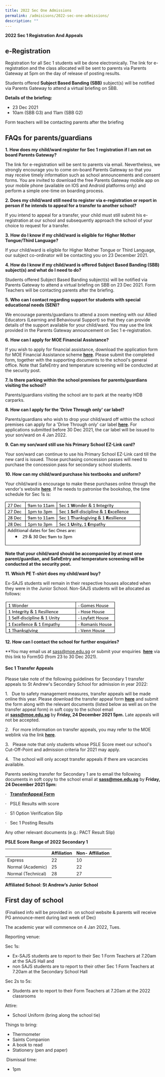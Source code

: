 ```yaml
---
title: 2022 Sec One Admissions
permalink: /admisisons/2022-sec-one-admissions/
description: ""
---
```

**2022 Sec 1 Registration And Appeals**   

e-Registration
--------------

Registration for all Sec 1 students will be done electronically. The link for e-registration and the class allocated will be sent to parents via Parents Gateway at 5pm on the day of release of posting results. 

Students offered **Subject Based Banding (SBB)** subject(s) will be notified via Parents Gateway to attend a virtual briefing on SBB.

**Details of the briefing:**

*   23 Dec 2021
*   10am (SBB G3) and 11am (SBB G2) 

Form teachers will be contacting parents after the briefing 

  

FAQs for parents/guardians
--------------------------

**1. How does my child/ward register for Sec 1 registration if I am not on board Parents Gateway?**

The link for e-registration will be sent to parents via email. Nevertheless, we strongly encourage you to come on-board Parents Gateway so that you may receive timely information such as school announcements and consent forms. You are invited to download the free Parents Gateway mobile app on your mobile phone (available on IOS and Android platforms only) and perform a simple one-time on boarding process.

**2. Does my child/ward still need to register via e-registration or report in person if he intends to appeal for a transfer to another school?**

If you intend to appeal for a transfer, your child must still submit his e-registration at our school and subsequently approach the school of your choice to request for a transfer. 

**3. How do I know if my child/ward is eligible for Higher Mother Tongue/Third Language?**

If your child/ward is eligible for Higher Mother Tongue or Third Language, our subject co-ordinator will be contacting you on 23 December 2021.  
  
**4. How do I know if my child/ward is offered Subject Based Banding (SBB) subject(s) and what do I need to do?**

Students offered Subject Based Banding subject(s) will be notified via Parents Gateway to attend a virtual briefing on SBB on 23 Dec 2021. Form Teachers will be contacting parents after the briefing.   

**5. Who can I contact regarding support for students with special educational needs (SEN)?**

We encourage parents/guardians to attend a zoom meeting with our Allied Educators (Learning and Behavioural Support) so that they can provide details of the support available for your child/ward. You may use the link provided in the Parents Gateway announcement on Sec 1 e-registration.   

**6. How can I apply for MOE Financial Assistance?**

If you wish to apply for financial assistance, download the application form for MOE Financial Assistance scheme [**here**](https://www.moe.gov.sg/financial-matters/financial-assistance). Please submit the completed form, together with the supporting documents to the school's general office. Note that SafeEntry and temperature screening will be conducted at the security post. 

**7. Is there parking within the school premises for parents/guardians visiting the school?**

Parents/guardians visiting the school are to park at the nearby HDB carparks.  

**8. How can I apply for the 'Drive Through only' car label?**

Parents/guardians who wish to drop your child/ward off within the school premises can apply for a 'Drive Through only' car label **[here](https://tinyurl.com/SassCarLabel2022)**. For applications submitted before 30 Dec 2021, the car label will be issued to your son/ward on 4 Jan 2022. 

**9. Can my son/ward still use his Primary School EZ-Link card?** 

Your son/ward can continue to use his Primary School EZ-Link card till the new card is issued. Those purchasing concession passes will need to purchase the concession pass for secondary school students.  

**10. How can my child/ward purchase his textbooks and uniform?**

Your child/ward is encourage to make these purchases online through the vendor's website **[here](https://www.printpak.com.sg/)**. If he needs to patronise the bookshop, the time schedule for Sec 1s is:

![](/images/download.png)

**Note that your child/ward should be accompanied by at most one parent/guardian, and SafeEntry and temperature screening will be conducted at the security post.**  

**11. Which PE T-shirt does my child/ward buy?**

Ex-SAJS students will remain in their respective houses allocated when they were in the Junior School. Non-SAJS students will be allocated as follows:

![](/images/peshirt.jpg)

**12. How can I contact the school for further enquiries?**

**You may email us at sass@moe.edu.sg or submit your enquiries **[](https://standrewssec.moe.edu.sg/goog_236794786)** [**here**](https://tinyurl.com/Sass2022S1Enquiry) via this link to FormSG (from 23 to 30 Dec 2021).

#### Sec 1 Transfer Appeals

Please take note of the following guidelines for Secondary 1 transfer appeals to St Andrew's Secondary School for admission in year 2022:  

  
1.   Due to safety management measures, transfer appeals will be made online this year. Please download the transfer appeal form [**here**](https://standrewssec.moe.edu.sg/qql/slot/u181/Admissions/2022%20Sec%20One%20Admissions/Request%20For%20Transfer%20Form%20for%20Sec%201%20appeals%20for%202022.pdf) and submit the form along with the relevant documents (listed below as well as on the transfer appeal form) in soft copy to the school email at **sass@moe.edu.sg** by **Friday, 24 December 2021 5pm.** Late appeals will not be accepted.  

2.   For more information on transfer appeals, you may refer to the MOE weblink via the link [**here**](https://www.moe.gov.sg/secondary/s1-posting/results/appeal-for-school-transfer). 

3.   Please note that only students whose PSLE Score meet our school's Cut-Off-Point and admission criteria for 2021 may apply.

4.   The school will only accept transfer appeals if there are vacancies available.

Parents seeking transfer for Secondary 1 are to email the following documents in soft copy to the school email at **sass@moe.edu.sg** by **Friday, 24 December 2021 5pm:** 

·   [**TransferAppeal Form**](https://standrewssec.moe.edu.sg/qql/slot/u181/Admissions/2022%20Sec%20One%20Admissions/Request%20For%20Transfer%20Form%20for%20Sec%201%20appeals%20for%202022.pdf) 

·   PSLE Results with score

·   S1 Option Verification Slip

·   Sec 1 Posting Results

Any other relevant documents (e.g.: PACT Result Slip)

****PSLE Score Range of 2022 Secondary 1****

|  | Affiliation | Non- Affiliation |
| -------- | -------- | -------- |
| Express     | 22    | 10     |
| Normal (Academic)    | 25     | 22     |
| Normal (Technical)     | 28     | 27     |

**Affiliated School: St Andrew’s Junior School**

First day of school
-------------------

(Finalised info will be provided in  on school website & parents will receive PG announce-ment during last week of Dec)  
  

The academic year will commence on 4 Jan 2022, Tues.

Reporting venue:

Sec 1s:

*   Ex-SAJS students are to report to their Sec 1 Form Teachers at 7.20am at the SAJS Hall and
*   non SAJS students are to report to their other Sec 1 Form Teachers at 7.20am at the Secondary School Hall

Sec 2s to 5s:

*   Students are to report to their Form Teachers at 7.20am at the 2022 classrooms

Attire:

*   School Uniform (bring along the school tie)

Things to bring:

*   Thermometer
*   Saints Companion
*   A book to read
*   Stationery (pen and paper)

 Dismissal time:

*   1pm

